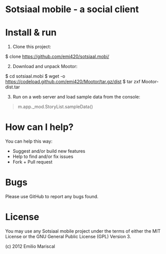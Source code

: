 # Sotsiaal mobile - a social client

# Install & run

1) Clone this project:

$ clone https://github.com/emi420/sotsiaal.mobi/

2) Download and unpack Mootor:

$ cd sotsiaal.mobi
$ wget -o https://codeload.github.com/emi420/Mootor/tar.gz/dist
$ tar zxf Mootor-dist.tar

3) Run on a web server and load sample data from the console:

> m.app._mod.StoryList.sampleData()

# How can I help?

You can help this way:

* Suggest and/or build new features
* Help to find and/or fix issues
* Fork + Pull request

# Bugs

Please use GitHub to report any bugs found. 

# License

You may use any Sotsiaal mobile project under the terms of either the MIT License or the GNU General Public License (GPL) Version 3.

(c) 2012 Emilio Mariscal
